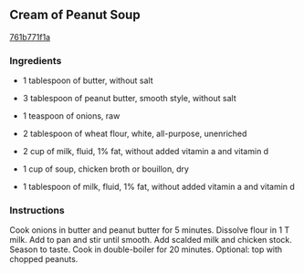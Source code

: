 ## Cream of Peanut Soup

[761b771f1a](http://www.food.com/recipe/cream-of-peanut-soup-112782)

### Ingredients

 - 1 tablespoon of butter, without salt

 - 3 tablespoon of peanut butter, smooth style, without salt

 - 1 teaspoon of onions, raw

 - 2 tablespoon of wheat flour, white, all-purpose, unenriched

 - 2 cup of milk, fluid, 1% fat, without added vitamin a and vitamin d

 - 1 cup of soup, chicken broth or bouillon, dry

 - 1 tablespoon of milk, fluid, 1% fat, without added vitamin a and vitamin d

### Instructions

Cook onions in butter and peanut butter for 5 minutes. Dissolve flour in 1 T milk. Add to pan and stir until smooth. Add scalded milk and chicken stock. Season to taste. Cook in double-boiler for 20 minutes. Optional: top with chopped peanuts.